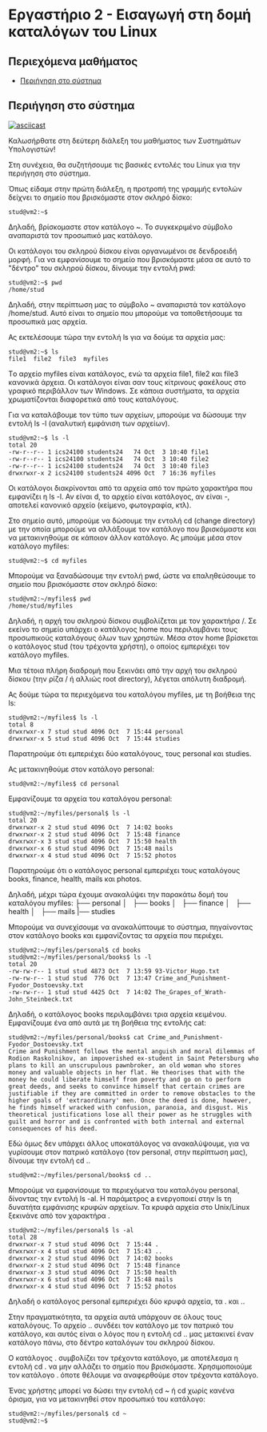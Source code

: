 # Εργαστήριο 2 - Εισαγωγή στη δομή καταλόγων του Linux

## Περιεχόμενα μαθήματος

- [Περιήγηση στο σύστημα](#περιήγηση-στο-σύστημα)

## Περιήγηση στο σύστημα
[![asciicast](https://asciinema.org/a/Evgu3fLaDxXvXZ0OhZh6jctlB.svg)](https://asciinema.org/a/Evgu3fLaDxXvXZ0OhZh6jctlB)

Καλωσήρθατε στη δεύτερη διάλεξη του μαθήματος των Συστημάτων Υπολογιστών!

Στη συνέχεια, θα συζητήσουμε τις βασικές εντολές του Linux για την περιήγηση στο σύστημα.

Όπως είδαμε στην πρώτη διάλεξη, η προτροπή της γραμμής εντολών δείχνει το σημείο που βρισκόμαστε στον σκληρό δίσκο:

```console
stud@vm2:~$
```

Δηλαδή, βρίσκομαστε στον κατάλογο ~. Το συγκεκριμένο σύμβολο αναπαριστά τον προσωπικό μας κατάλογο.

Οι κατάλογοι του σκληρού δίσκου είναι οργανωμένοι σε δενδροειδή μορφή. Για να εμφανίσουμε το σημείο που βρισκόμαστε μέσα σε αυτό το "δέντρο" του σκληρού δίσκου, δίνουμε την εντολή pwd:

```console
stud@vm2:~$ pwd
/home/stud
```

Δηλαδή, στην περίπτωση μας το σύμβολο ~ αναπαριστά τον κατάλογο /home/stud. Αυτό είναι το σημείο που μπορούμε να τοποθετήσουμε τα προσωπικά μας αρχεία. 

Ας εκτελέσουμε τώρα την εντολή ls για να δούμε τα αρχεία μας:

```console
stud@vm2:~$ ls
file1  file2  file3  myfiles
```

Τo αρχείo myfiles είναι κατάλογος, ενώ τα αρχεία file1, file2 και file3 κανονικά άρχεια. Οι κατάλογοι είναι σαν τους κίτρινους φακέλους στο γραφικό περιβάλλον των Windows. Σε κάποια συστήματα, τα αρχεία χρωματίζονται διαφορετικά από τους καταλόγους.

Για να καταλάβουμε τον τύπο των αρχείων, μπορούμε να δώσουμε την εντολή ls -l (αναλυτική εμφάνιση των αρχείων).

```console
stud@vm2:~$ ls -l
total 20
-rw-r--r-- 1 ics24100 students24   74 Oct  3 10:40 file1
-rw-r--r-- 1 ics24100 students24   74 Oct  3 10:40 file2
-rw-r--r-- 1 ics24100 students24   74 Oct  3 10:40 file3
drwxrwxr-x 2 ics24100 students24 4096 Oct  7 16:36 myfiles
```

Οι κατάλογοι διακρίνονται από τα αρχεία από τον πρώτο χαρακτήρα που εμφανίζει η ls -l. Αν είναι d, το αρχείο είναι κατάλογος, αν είναι -, αποτελεί κανονικό αρχείο (κείμενο, φωτογραφία, κτλ). 

Στο σημείο αυτό, μπορούμε να δώσουμε την εντολή cd (change directory) με την οποία μπορούμε να αλλάξουμε τον κατάλογο που βρισκόμαστε και να μετακινηθούμε σε κάποιον άλλον κατάλογο. Ας μπούμε μέσα στον κατάλογο myfiles:

```console
stud@vm2:~$ cd myfiles
```

Μπορούμε να ξαναδώσουμε την εντολή pwd, ώστε να επαληθεύσουμε το σημείο που βρισκόμαστε στον σκληρό δίσκο:

```console
stud@vm2:~/myfiles$ pwd
/home/stud/myfiles
```

Δηλαδή, η αρχή του σκληρού δίσκου συμβολίζεται με τον χαρακτήρα /. Σε εκείνο το σημείο υπάρχει ο κατάλογος home που περιλαμβάνει τους προσωπικούς καταλόγους όλων των χρηστών. Μέσα στον home βρίσκεται ο κατάλογος stud (του τρέχοντα χρήστη), ο οποίος εμπεριέχει τον κατάλογο myfiles.

Μια τέτοια πλήρη διαδρομή που ξεκινάει από την αρχή του σκληρού δίσκου (την ρίζα / ή αλλιώς root directory), λέγεται απόλυτη διαδρομή.

Ας δούμε τώρα τα περιεχόμενα του καταλόγου myfiles, με τη βοήθεια της ls:

```console
stud@vm2:~/myfiles$ ls -l
total 8
drwxrwxr-x 7 stud stud 4096 Oct  7 15:44 personal
drwxrwxr-x 5 stud stud 4096 Oct  7 15:44 studies
```

Παρατηρούμε ότι εμπεριέχει δύο καταλόγους, τους personal και studies.

Ας μετακινηθούμε στον κατάλογο personal:

```console
stud@vm2:~/myfiles$ cd personal
```

Εμφανίζουμε τα αρχεία του καταλόγου personal:

```console
stud@vm2:~/myfiles/personal$ ls -l
total 20
drwxrwxr-x 2 stud stud 4096 Oct  7 14:02 books
drwxrwxr-x 2 stud stud 4096 Oct  7 15:48 finance
drwxrwxr-x 3 stud stud 4096 Oct  7 15:50 health
drwxrwxr-x 6 stud stud 4096 Oct  7 15:48 mails
drwxrwxr-x 4 stud stud 4096 Oct  7 15:52 photos
```

Παρατηρούμε ότι ο κατάλογος personal εμπεριέχει τους καταλόγους books, finance, health, mails και photos.

Δηλαδή, μέχρι τώρα έχουμε ανακαλύψει την παρακάτω δομή του καταλόγου myfiles:
 ├── personal
 │   ├── books
 │   ├── finance
 │   ├── health
 │   ├── mails
 |── studies
 
Μπορούμε να συνεχίσουμε να ανακαλύπτουμε το σύστημα, πηγαίνοντας στον κατάλογο books και εμφανίζοντας τα αρχεία που περιέχει.

```console
stud@vm2:~/myfiles/personal$ cd books
stud@vm2:~/myfiles/personal/books$ ls -l
total 20
-rw-rw-r-- 1 stud stud 4873 Oct  7 13:59 93-Victor_Hugo.txt
-rw-rw-r-- 1 stud stud  776 Oct  7 13:47 Crime_and_Punishment-Fyodor_Dostoevsky.txt
-rw-rw-r-- 1 stud stud 4425 Oct  7 14:02 The_Grapes_of_Wrath-John_Steinbeck.txt
```

Δηλαδή, ο κατάλογος books περιλαμβάνει τρια αρχεία κειμένου. Eμφανίζουμε ένα από αυτά με τη βοήθεια της εντολής cat:

```console
stud@vm2:~/myfiles/personal/books$ cat Crime_and_Punishment-Fyodor_Dostoevsky.txt 
Crime and Punishment follows the mental anguish and moral dilemmas of Rodion Raskolnikov, an impoverished ex-student in Saint Petersburg who plans to kill an unscrupulous pawnbroker, an old woman who stores money and valuable objects in her flat. He theorises that with the money he could liberate himself from poverty and go on to perform great deeds, and seeks to convince himself that certain crimes are justifiable if they are committed in order to remove obstacles to the higher goals of 'extraordinary' men. Once the deed is done, however, he finds himself wracked with confusion, paranoia, and disgust. His theoretical justifications lose all their power as he struggles with guilt and horror and is confronted with both internal and external consequences of his deed.
```

Εδώ όμως δεν υπάρχει άλλος υποκατάλογος να ανακαλύψουμε, για να γυρίσουμε στον πατρικό κατάλογο (τον personal, στην περίπτωση μας), δίνουμε την εντολή cd ..

```console
stud@vm2:~/myfiles/personal/books$ cd ..
```

Μπορούμε να εμφανίσουμε τα περιεχόμενα του καταλόγου personal, δίνοντας την εντολή ls -al. Η παράμετρος a ενεργοποιεί στην ls τη δυνατήτα εμφάνισης κρυφών αρχείων. Τα κρυφά αρχεία στο Unix/Linux ξεκινάνε από τον χαρακτήρα .

```console
stud@vm2:~/myfiles/personal$ ls -al
total 28
drwxrwxr-x 7 stud stud 4096 Oct  7 15:44 .
drwxrwxr-x 4 stud stud 4096 Oct  7 15:43 ..
drwxrwxr-x 2 stud stud 4096 Oct  7 14:02 books
drwxrwxr-x 2 stud stud 4096 Oct  7 15:48 finance
drwxrwxr-x 3 stud stud 4096 Oct  7 15:50 health
drwxrwxr-x 6 stud stud 4096 Oct  7 15:48 mails
drwxrwxr-x 4 stud stud 4096 Oct  7 15:52 photos
```

Δηλαδή ο κατάλογος personal εμπεριέχει δύο κρυφά αρχεία, τα . και ..

Στην πραγματικότητα, τα αρχεία αυτά υπάρχουν σε όλους τους καταλόγους. Το αρχείο .. συνδέει τον κατάλογο με τον πατρικό του κατάλογο, και αυτός είναι ο λόγος που η εντολή cd .. μας μετακινεί έναν κατάλογο πάνω, στο δέντρο καταλόγων του σκληρού δίσκου. 

Ο κατάλογος . συμβολίζει τον τρέχοντα κατάλογο, με αποτέλεσμα η εντολή cd . να μην αλλάζει το σημείο που βρισκόμαστε. Χρησιμοποιούμε τον κατάλογο . όποτε θέλουμε να αναφερθούμε στον τρέχοντα κατάλογο.

Ένας χρήστης μπορεί να δώσει την εντολή cd ~ ή cd χωρίς κανένα όρισμα, για να μετακινηθεί στον προσωπικό του κατάλογο:

```console
stud@vm2:~/myfiles/personal$ cd ~
stud@vm2:~$
```
